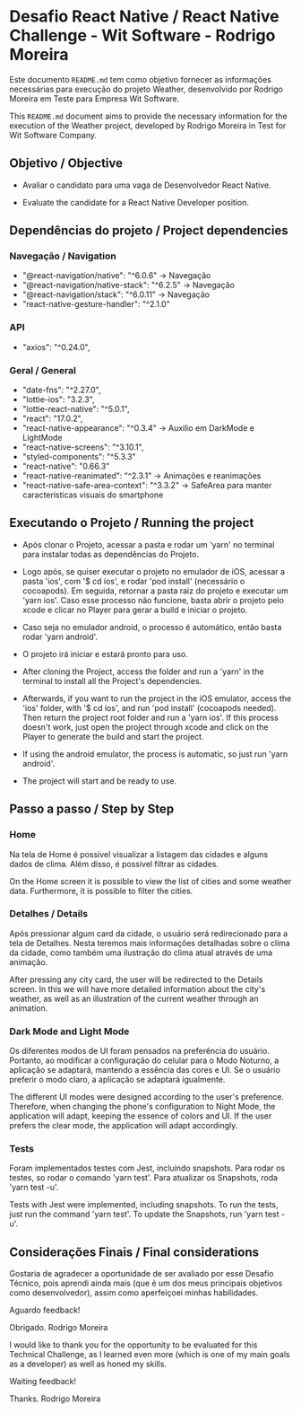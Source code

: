 # Desafio React Native / React Native Challenge - Wit Software - Rodrigo Moreira

Este documento `README.md` tem como objetivo fornecer as informações necessárias para execução do projeto Weather, desenvolvido por Rodrigo Moreira em Teste para Empresa Wit Software.

This `README.md` document aims to provide the necessary information for the execution of the Weather project, developed by Rodrigo Moreira in Test for Wit Software Company.

## Objetivo / Objective

* Avaliar o candidato para uma vaga de Desenvolvedor React Native.

* Evaluate the candidate for a React Native Developer position.


## Dependências do projeto / Project dependencies

### Navegação / Navigation
* "@react-navigation/native": "^6.0.6" -> Navegação
* "@react-navigation/native-stack": "^6.2.5" -> Navegação
* "@react-navigation/stack": "^6.0.11" -> Navegação
* "react-native-gesture-handler": "^2.1.0"

### API
* "axios": "^0.24.0",

### Geral / General
* "date-fns": "^2.27.0",
* "lottie-ios": "3.2.3",
* "lottie-react-native": "^5.0.1",
* "react": "17.0.2",
* "react-native-appearance": "^0.3.4" -> Auxilio em DarkMode e LightMode
* "react-native-screens": "^3.10.1",
* "styled-components": "^5.3.3"
* "react-native": "0.66.3"
* "react-native-reanimated": "^2.3.1" -> Animações e reanimações
* "react-native-safe-area-context": "^3.3.2" -> SafeArea para manter caracteristicas visuais do smartphone


## Executando o Projeto / Running the project

* Após clonar o Projeto, acessar a pasta e rodar um 'yarn' no terminal para instalar todas as dependências do Projeto.
* Logo após, se quiser executar o projeto no emulador de iOS, acessar a pasta 'ios', com '$ cd ios', e rodar 'pod install' (necessário o cocoapods). Em seguida, retornar a pasta raiz do projeto e executar um 'yarn ios'. Caso esse processo não funcione, basta abrir o projeto pelo xcode e clicar no Player para gerar a build e iniciar o projeto.
* Caso seja no emulador android, o processo é automático, então basta rodar 'yarn android'.
* O projeto irá iniciar e estará pronto para uso.

* After cloning the Project, access the folder and run a 'yarn' in the terminal to install all the Project's dependencies.
* Afterwards, if you want to run the project in the iOS emulator, access the 'ios' folder, with '$ cd ios', and run 'pod install' (cocoapods needed). Then return the project root folder and run a 'yarn ios'. If this process doesn't work, just open the project through xcode and click on the Player to generate the build and start the project.
* If using the android emulator, the process is automatic, so just run 'yarn android'.
* The project will start and be ready to use.


## Passo a passo / Step by Step

### Home
Na tela de Home é possivel visualizar a listagem das cidades e alguns dados de clima. Além disso, é possível filtrar as cidades.

On the Home screen it is possible to view the list of cities and some weather data. Furthermore, it is possible to filter the cities.

### Detalhes / Details
Após pressionar algum card da cidade, o usuário será redirecionado para a tela de Detalhes. Nesta teremos mais informações detalhadas sobre o clima da cidade, como também uma ilustração do clima atual através de uma animação.

After pressing any city card, the user will be redirected to the Details screen. In this we will have more detailed information about the city's weather, as well as an illustration of the current weather through an animation.

### Dark Mode and Light Mode
Os diferentes modos de UI foram pensados na preferência do usuário. Portanto, ao modificar a configuração do celular para o Modo Noturno, a aplicação se adaptará, mantendo a essência das cores e UI. Se o usuário preferir o modo claro, a aplicação se adaptará igualmente.

The different UI modes were designed according to the user's preference. Therefore, when changing the phone's configuration to Night Mode, the application will adapt, keeping the essence of colors and UI. If the user prefers the clear mode, the application will adapt accordingly.

### Tests
Foram implementados testes com Jest, incluindo snapshots. Para rodar os testes, so rodar o comando
'yarn test'. Para atualizar os Snapshots, roda 'yarn test -u'.

Tests with Jest were implemented, including snapshots. To run the tests, just run the command
'yarn test'. To update the Snapshots, run 'yarn test -u'.


## Considerações Finais / Final considerations

Gostaria de agradecer a oportunidade de ser avaliado por esse Desafio Técnico, pois aprendi ainda mais (que é um dos meus principais objetivos como desenvolvedor), assim como aperfeiçoei minhas habilidades.

Aguardo feedback!

Obrigado.
Rodrigo Moreira

I would like to thank you for the opportunity to be evaluated for this Technical Challenge, as I learned even more (which is one of my main goals as a developer) as well as honed my skills.

Waiting feedback!

Thanks.
Rodrigo Moreira
